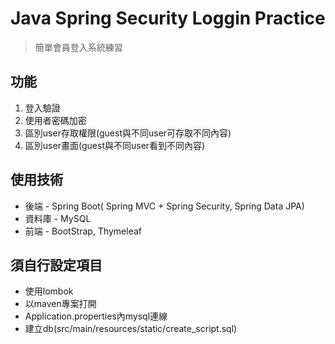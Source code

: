 # Java Spring Security Loggin Practice

> 簡單會員登入系統練習

## 功能
1. 登入驗證
2. 使用者密碼加密
3. 區別user存取權限(guest與不同user可存取不同內容)
4. 區別user畫面(guest與不同user看到不同內容)

## 使用技術
- 後端 - Spring Boot( Spring MVC + Spring Security, Spring Data JPA)
- 資料庫 - MySQL
- 前端 - BootStrap, Thymeleaf

## 須自行設定項目
- 使用lombok
- 以maven專案打開
- Application.properties內mysql連線
- 建立db(src/main/resources/static/create_script.sql)


